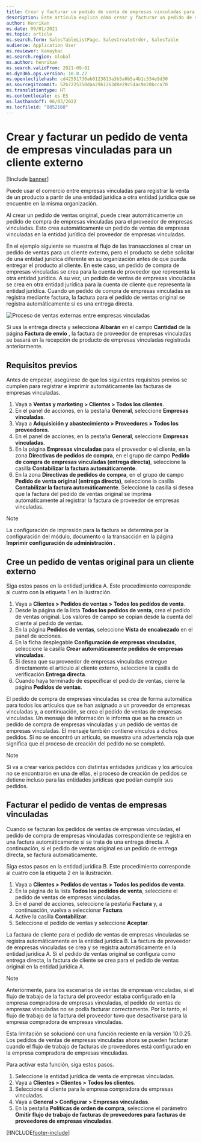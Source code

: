 ```yaml
---
title: Crear y facturar un pedido de venta de empresas vinculadas para un cliente externo
description: Este artículo explica cómo crear y facturar un pedido de venta de empresas vinculadas para un cliente externo
author: Henrikan
ms.date: 09/01/2021
ms.topic: article
ms.search.form: SalesTableListPage, SalesCreateOrder, SalesTable
audience: Application User
ms.reviewer: kamaybac
ms.search.region: Global
ms.author: henrikan
ms.search.validFrom: 2021-09-01
ms.dyn365.ops.version: 10.0.22
ms.openlocfilehash: cd42551730ab0123813a3b5a0b5a4b1c334e9d30
ms.sourcegitcommit: 52b7225350daa29b1263d8e29c54ac9e20bcca70
ms.translationtype: HT
ms.contentlocale: es-ES
ms.lasthandoff: 06/03/2022
ms.locfileid: "8852168"
---
```

# <a name="create-and-invoice-an-intercompany-sales-order-for-an-external-customer"></a>Crear y facturar un pedido de venta de empresas vinculadas para un cliente externo

[!include [banner](../../includes/banner.md)]

Puede usar el comercio entre empresas vinculadas para registrar la venta de un producto a partir de una entidad jurídica a otra entidad jurídica que se encuentre en la misma organización.

Al crear un pedido de ventas original, puede crear automáticamente un pedido de compra de empresas vinculadas para el proveedor de empresas vinculadas. Esto crea automáticamente un pedido de ventas de empresas vinculadas en la entidad jurídica del proveedor de empresas vinculadas.

En el ejemplo siguiente se muestra el flujo de las transacciones al crear un pedido de ventas para un cliente externo, pero el producto se debe solicitar de una entidad jurídica diferente en su organización antes de que pueda entregar el producto al cliente. En este caso, un pedido de compra de empresas vinculadas se crea para la cuenta de proveedor que representa la otra entidad jurídica. A su vez, un pedido de ventas de empresas vinculadas se crea en otra entidad jurídica para la cuenta de cliente que representa la entidad jurídica. Cuando un pedido de compra de empresas vinculadas se registra mediante factura, la factura para el pedido de ventas original se registra automáticamente si es una entrega directa.

![Proceso de ventas externas entre empresas vinculadas](media/intercompanyexternalsalesprocess.png)

Si usa la entrega directa y selecciona **Albarán** en el campo **Cantidad** de la página **Factura de envío** , la factura de proveedor de empresas vinculadas se basará en la recepción de producto de empresas vinculadas registrada anteriormente.

## <a name="prerequisites"></a>Requisitos previos

Antes de empezar, asegúrese de que los siguientes requisitos previos se cumplen para registrar e imprimir automáticamente las facturas de empresas vinculadas.

1. Vaya a **Ventas y marketing \> Clientes \> Todos los clientes**.
1. En el panel de acciones, en la pestaña **General**, seleccione **Empresas vinculadas**.
1. Vaya a **Adquisición y abastecimiento \> Proveedores \> Todos los proveedores**.
1. En el panel de acciones, en la pestaña **General**, seleccione **Empresas vinculadas**.
1. En la página **Empresas vinculadas** para el proveedor o el cliente, en la zona **Directivas de pedidos de compra**, en el grupo de campo **Pedido de compra de empresas vinculadas (entrega directa)**, seleccione la casilla **Contabilizar la factura automáticamente**.
1. En la zona **Directivas de pedidos de compra**, en el grupo de campo **Pedido de venta original (entrega directa)**, seleccione la casilla **Contabilizar la factura automáticamente**. Seleccione la casilla si desea que la factura del pedido de ventas original se imprima automáticamente al registrar la factura de proveedor de empresas vinculadas.

> [!NOTE]
> La configuración de impresión para la factura se determina por la configuración del módulo, documento o la transacción en la página **Imprimir configuración de administración** .

## <a name="create-an-original-sales-order-for-an-external-customer"></a>Cree un pedido de ventas original para un cliente externo

Siga estos pasos en la entidad jurídica A. Este procedimiento corresponde al cuatro con la etiqueta 1 en la ilustración.

1. Vaya a **Clientes \> Pedidos de ventas \> Todos los pedidos de venta**.
1. Desde la página de la lista **Todos los pedidos de venta**, crea el pedido de ventas original. Los valores de campo se copian desde la cuenta del cliente al pedido de ventas.
1. En la página **Pedidos de ventas**, seleccione **Vista de encabezado** en el panel de acciones.
1. En la ficha desplegable **Configuración de empresas vinculadas**, seleccione la casilla **Crear automáticamente pedidos de empresas vinculadas**.
1. Si desea que su proveedor de empresas vinculadas entregue directamente el artículo al cliente externo, seleccione la casilla de verificación **Entrega directa**.
1. Cuando haya terminado de especificar el pedido de ventas, cierre la página **Pedidos de ventas**.

El pedido de compra de empresas vinculadas se crea de forma automática para todos los artículos que se han asignado a un proveedor de empresas vinculadas y, a continuación, se crea el pedido de ventas de empresas vinculadas. Un mensaje de información le informa que se ha creado un pedido de compra de empresas vinculadas y un pedido de ventas de empresas vinculadas. El mensaje también contiene vínculos a dichos pedidos. Si no se encontró un artículo, se muestra una advertencia roja que significa que el proceso de creación del pedido no se completó.

> [!NOTE]
> Si va a crear varios pedidos con distintas entidades jurídicas y los artículos no se encontraron en una de ellas, el proceso de creación de pedidos se detiene incluso para las entidades jurídicas que podían cumplir sus pedidos.

## <a name="invoice-an-intercompany-sales-order"></a>Facturar el pedido de ventas de empresas vinculadas

Cuando se facturan los pedidos de ventas de empresas vinculadas, el pedido de compra de empresas vinculadas correspondiente se registra en una factura automáticamente si se trata de una entrega directa. A continuación, si el pedido de ventas original es un pedido de entrega directa, se factura automáticamente.

Siga estos pasos en la entidad jurídica B. Este procedimiento corresponde al cuatro con la etiqueta 2 en la ilustración.

1. Vaya a **Clientes \> Pedidos de ventas \> Todos los pedidos de venta**.
1. En la página de la lista **Todos los pedidos de venta**, seleccione el pedido de ventas de empresas vinculadas.
1. En el panel de acciones, seleccione la pestaña **Factura** y, a continuación, vuelva a seleccionar **Factura**.
1. Active la casilla **Contabilizar**.
1. Seleccione el pedido de ventas y seleccione **Aceptar**.

La factura de cliente para el pedido de ventas de empresas vinculadas se registra automáticamente en la entidad jurídica B. La factura de proveedor de empresas vinculadas se crea y se registra automáticamente en la entidad jurídica A. Si el pedido de ventas original se configura como entrega directa, la factura de cliente se crea para el pedido de ventas original en la entidad jurídica A.

> [!NOTE]
> Anteriormente, para los escenarios de ventas de empresas vinculadas, si el flujo de trabajo de la factura del proveedor estaba configurado en la empresa compradora de empresas vinculadas, el pedido de ventas de empresas vinculadas no se podía facturar correctamente. Por lo tanto, el flujo de trabajo de la factura del proveedor tuvo que desactivarse para la empresa compradora de empresas vinculadas. 
> 
> Esta limitación se solucionó con una función reciente en la versión 10.0.25. Los pedidos de ventas de empresas vinculadas ahora se pueden facturar cuando el flujo de trabajo de facturas de proveedores está configurado en la empresa compradora de empresas vinculadas.
> 
> Para activar esta función, siga estos pasos.
>
> 1. Seleccione la entidad jurídica de venta de empresas vinculadas.  
> 2. Vaya a **Clientes \> Clientes \> Todos los clientes**.
> 3. Seleccione el cliente para la empresa compradora de empresas vinculadas.
> 4. Vaya a **General \> Configurar \> Empresas vinculadas**.
> 5. En la pestaña **Políticas de orden de compra**, seleccione el parámetro **Omitir flujo de trabajo de facturas de proveedores para facturas de proveedores de empresas vinculadas**.

[!INCLUDE[footer-include](../../includes/footer-banner.md)]

